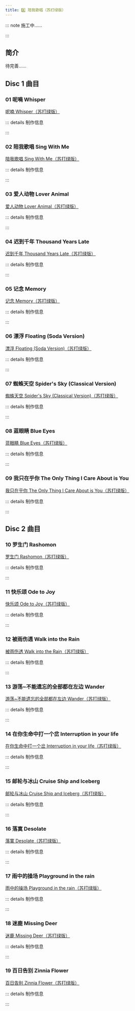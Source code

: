 ```yaml
---
title: 4️⃣ 陪我歌唱（苏打绿版）
---
```


::: note 施工中……

:::

## 简介

待完善……

## Disc 1 曲目

### 01 呢喃 Whisper

[呢喃 Whisper（苏打绿版）](https://weibo.com/1717748707/MtpGGDlLu) <br/>

::: details 制作信息



:::

### 02 陪我歌唱 Sing With Me

[陪我歌唱 Sing With Me（苏打绿版）](https://weibo.com/1717748707/MtpH5ccL5) <br/>

::: details 制作信息


:::

### 03 爱人动物 Lover Animal

[爱人动物 Lover Animal（苏打绿版）](https://weibo.com/1717748707/MtpHvbj1R) <br/>

::: details 制作信息



:::

### 04 迟到千年 Thousand Years Late

[迟到千年 Thousand Years Late（苏打绿版）](https://weibo.com/1717748707/MtpHTrejc) <br/>

::: details 制作信息



:::

### 05 记念 Memory

[记念 Memory（苏打绿版）](https://weibo.com/1717748707/MtpIjrpMo) <br/>

::: details 制作信息



:::

### 06 漂浮 Floating (Soda Version)

[漂浮 Floating (Soda Version)（苏打绿版）](https://weibo.com/1717748707/MtpJWa035) <br/>

::: details 制作信息



:::

### 07 蜘蛛天空 Spider's Sky (Classical Version)

[蜘蛛天空 Spider's Sky (Classical Version)（苏打绿版）](https://weibo.com/1717748707/MtpIHE2yE) <br/>

::: details 制作信息



:::

### 08 蓝眼睛 Blue Eyes

[蓝眼睛 Blue Eyes（苏打绿版）](https://weibo.com/1717748707/MtpJ81zyg) <br/>

::: details 制作信息



:::

### 09 我只在乎你 The Only Thing I Care About is You

[我只在乎你 The Only Thing I Care About is You（苏打绿版）](https://weibo.com/1717748707/MtpJwd6ph) <br/>

::: details 制作信息



:::

## Disc 2 曲目

### 10 罗生门 Rashomon

[罗生门 Rashomon（苏打绿版）](https://weibo.com/1717748707/MxFECcwiX) <br/>

::: details 制作信息



:::

### 11 快乐颂 Ode to Joy

[快乐颂 Ode to Joy（苏打绿版）](https://weibo.com/1717748707/Mts2PiKrM) <br/>

::: details 制作信息



:::

### 12 被雨伤透 Walk into the Rain

[被雨伤透 Walk into the Rain（苏打绿版）](https://weibo.com/1717748707/Mts3dji4w) <br/>

::: details 制作信息



:::

### 13 游荡~不能遗忘的全部都在左边 Wander

[游荡~不能遗忘的全部都在左边 Wander（苏打绿版）](https://weibo.com/1717748707/Mts3CEwpv) <br/>

::: details 制作信息



:::

### 14 在你生命中打一个岔 Interruption in your life

[在你生命中打一个岔 Interruption in your life（苏打绿版）](https://weibo.com/1717748707/Mts41v0bl) <br/>

::: details 制作信息



:::

### 15 邮轮与冰山 Cruise Ship and Iceberg

[邮轮与冰山 Cruise Ship and Iceberg（苏打绿版）](https://weibo.com/1717748707/Mts4rgSye) <br/>

::: details 制作信息



:::

### 16 落寞 Desolate

[落寞 Desolate（苏打绿版）](https://weibo.com/1717748707/MsXpdhvpd) <br/>

::: details 制作信息



:::

### 17 雨中的操场 Playground in the rain

[雨中的操场 Playground in the rain（苏打绿版）](https://weibo.com/1717748707/Mts4Q42WP) <br/>

::: details 制作信息



:::

### 18 迷鹿 Missing Deer

[迷鹿 Missing Deer（苏打绿版）](https://weibo.com/1717748707/Mts5frvQZ) <br/>

::: details 制作信息



:::

### 19 百日告别 Zinnia Flower

[百日告别 Zinnia Flower（苏打绿版）](https://weibo.com/1717748707/Mts5E2A6u) <br/>

::: details 制作信息



:::


